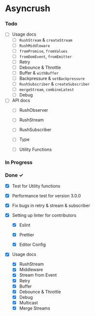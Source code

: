 # Asyncrush

### Todo

- [ ] Usage docs
  - [ ] `RushStream` & `createStream`
  - [ ] `RushMiddleware`
  - [ ] `fromPromise`, `fromValues`
  - [ ] `fromDomEvent`, `fromEmitter`
  - [ ] Retry
  - [ ] Debounce & Throttle
  - [ ] Buffer & `withBuffer`
  - [ ] Backpressure & `setBackpressure`
  - [ ] `RushSubscriber` & `createSubscriber`
  - [ ] `mergeStream`, `combineLatest`
  - [ ] Debug

- [ ] API docs  
  - [ ] RushObserver
  - [ ] RushStream
  - [ ] RushSubscriber 
  - [ ] Type
  - [ ] Utility Functions


### In Progress


### Done ✓

- [x] Test for Utility functions
- [x] Performance test for version 3.0.0
- [x] Fix bugs in retry & stream & subscriber

- [x] Setting up linter for contributors
  - [x] Eslint
  - [x] Prettier
  - [x] Editor Config


- [x] Usage docs
  - [x] RushStream
  - [x] Middleware
  - [x] Stream from Event
  - [x] Retry
  - [x] Buffer
  - [x] Debounce & Throttle
  - [x] Debug
  - [x] Multicast
  - [x] Merge Streams

